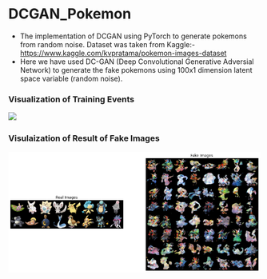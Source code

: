 # DCGAN_Pokemon
* The implementation of DCGAN using PyTorch to generate pokemons from random noise. Dataset was taken from Kaggle:- https://www.kaggle.com/kvpratama/pokemon-images-dataset
* Here we have used DC-GAN (Deep Convolutional Generative Adversial Network) to generate the fake pokemons using 100x1 dimension latent space variable (random noise). 
### Visualization of Training Events 
![](/training-phases.gif)
### Visulaization of Result of Fake Images
![](/result.png)

